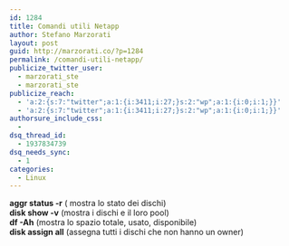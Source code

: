 ```yaml
---
id: 1284
title: Comandi utili Netapp
author: Stefano Marzorati
layout: post
guid: http://marzorati.co/?p=1284
permalink: /comandi-utili-netapp/
publicize_twitter_user:
  - marzorati_ste
  - marzorati_ste
publicize_reach:
  - 'a:2:{s:7:"twitter";a:1:{i:3411;i:27;}s:2:"wp";a:1:{i:0;i:1;}}'
  - 'a:2:{s:7:"twitter";a:1:{i:3411;i:27;}s:2:"wp";a:1:{i:0;i:1;}}'
authorsure_include_css:
  - 
dsq_thread_id:
  - 1937834739
dsq_needs_sync:
  - 1
categories:
  - Linux
---
```

**aggr status -r** ( mostra lo stato dei dischi)  
**disk show -v** (mostra i dischi e il loro pool)  
**df -Ah** (mostra lo spazio totale, usato, disponibile)  
**disk assign all** (assegna tutti i dischi che non hanno un owner)

<div id="dc_vk_code" style="display:none;">
</div>